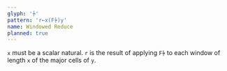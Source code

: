 ```yaml
---
glyph: '⍆'
pattern: 'r←x(F⍆)y'
name: Windowed Reduce
planned: true
---
```


`x` must be a scalar natural. `r` is the result of applying `F⍆` to each window of length `x` of the major cells of `y`.